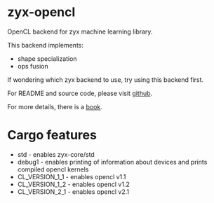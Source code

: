 # zyx-opencl

OpenCL backend for zyx machine learning library.

This backend implements:
- shape specialization
- ops fusion

If wondering which zyx backend to use, try using this backend first.

For README and source code, please visit [github](https://www.github.com/zk4x/zyx).

For more details, there is a [book](https://www.github.com/zk4x/zyx/tree/main/zyx-book).

# Cargo features

- std - enables zyx-core/std
- debug1 - enables printing of information about devices and prints compiled opencl kernels
- CL_VERSION_1_1 - enables opencl v1.1
- CL_VERSION_1_2 - enables opencl v1.2
- CL_VERSION_2_1 - enables opencl v2.1
